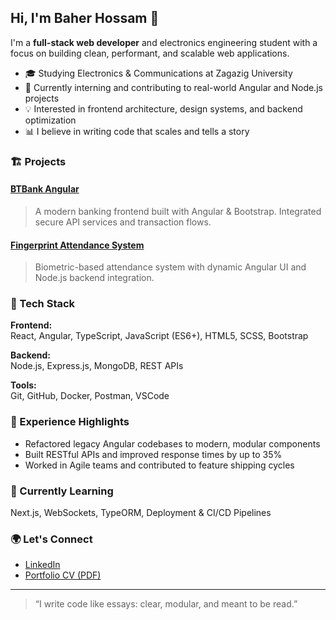 ## Hi, I'm Baher Hossam 👋

I'm a **full-stack web developer** and electronics engineering student with a focus on building clean, performant, and scalable web applications.

- 🎓 Studying Electronics & Communications at Zagazig University
- 🚀 Currently interning and contributing to real-world Angular and Node.js projects
- 💡 Interested in frontend architecture, design systems, and backend optimization
- 📊 I believe in writing code that scales and tells a story

### 🏗️ Projects

#### [BTBank Angular](https://github.com/BAHER1088/BTBank-Angular)
> A modern banking frontend built with Angular & Bootstrap. Integrated secure API services and transaction flows.

#### [Fingerprint Attendance System](https://github.com/BAHER1088/Fingerprint-Attendance-System)
> Biometric-based attendance system with dynamic Angular UI and Node.js backend integration.

### 🚀 Tech Stack

**Frontend:**  
React, Angular, TypeScript, JavaScript (ES6+), HTML5, SCSS, Bootstrap

**Backend:**  
Node.js, Express.js, MongoDB, REST APIs

**Tools:**  
Git, GitHub, Docker, Postman, VSCode

### 💼 Experience Highlights
- Refactored legacy Angular codebases to modern, modular components
- Built RESTful APIs and improved response times by up to 35%
- Worked in Agile teams and contributed to feature shipping cycles

### 📅 Currently Learning
Next.js, WebSockets, TypeORM, Deployment & CI/CD Pipelines

### 🌍 Let's Connect
- [LinkedIn](https://linkedin.com/in/baher-hossam-276847254)
- [Portfolio CV (PDF)](https://github.com/BAHER1088)

---

> “I write code like essays: clear, modular, and meant to be read.”
